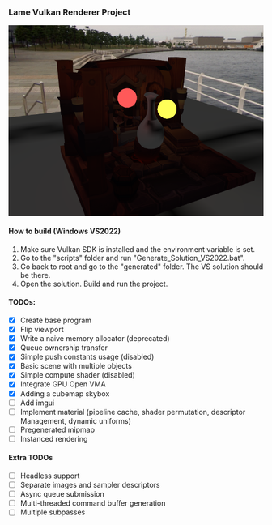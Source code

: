### Lame Vulkan Renderer Project
![Preview](/extra/preview.png)
#### How to build (Windows VS2022)
1. Make sure Vulkan SDK is installed and the environment variable is set.
2. Go to the "scripts" folder and run "Generate_Solution_VS2022.bat".
3. Go back to root and go to the "generated" folder. The VS solution should be there.
4. Open the solution. Build and run the project.
#### TODOs:
- [x] Create base program
- [x] Flip viewport
- [x] Write a naive memory allocator (deprecated)
- [x] Queue ownership transfer
- [x] Simple push constants usage (disabled)
- [x] Basic scene with multiple objects
- [x] Simple compute shader (disabled)
- [x] Integrate GPU Open VMA
- [x] Adding a cubemap skybox
- [ ] Add imgui
- [ ] Implement material (pipeline cache, shader permutation, descriptor Management, dynamic uniforms)
- [ ] Pregenerated mipmap
- [ ] Instanced rendering
#### Extra TODOs
- [ ] Headless support
- [ ] Separate images and sampler descriptors
- [ ] Async queue submission
- [ ] Multi-threaded command buffer generation
- [ ] Multiple subpasses
